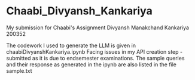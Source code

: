 # Chaabi_Divyansh_Kankariya
My submission for Chaabi's Assignment 
Divyansh Manakchand Kankariya
200352

The codework I used to generate the LLM is given in chaabiDivyanshKankariya.ipynb
Facing issues in my API creation step - submitted as it is due to endsemester examinations. 
The sample queries and their response as generated in the ipynb are also listed in the file sample.txt
